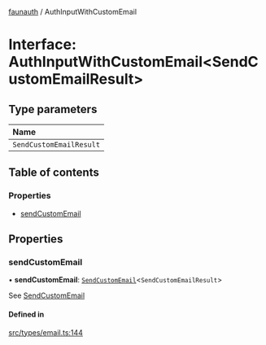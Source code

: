 [faunauth](../index.md) / AuthInputWithCustomEmail

# Interface: AuthInputWithCustomEmail<SendCustomEmailResult\>

## Type parameters

| Name |
| :------ |
| `SendCustomEmailResult` |

## Table of contents

### Properties

- [sendCustomEmail](AuthInputWithCustomEmail.md#sendcustomemail)

## Properties

### sendCustomEmail

• **sendCustomEmail**: [`SendCustomEmail`](../index.md#sendcustomemail)<`SendCustomEmailResult`\>

See [SendCustomEmail](../index.md#sendcustomemail)

#### Defined in

[src/types/email.ts:144](https://github.com/alexnitta/faunauth/blob/6a0971c/src/types/email.ts#L144)
